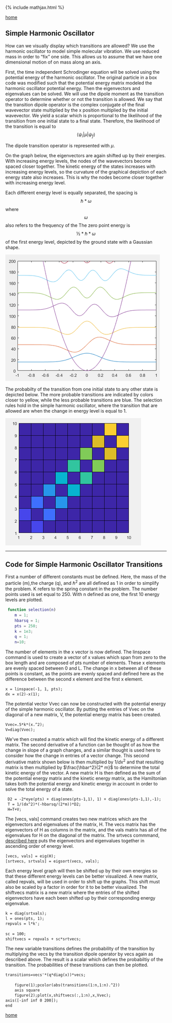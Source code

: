 {% include mathjax.html %}

[home](/README.md)

## Simple Harmonic Oscillator
How can we visually display which transitions are allowed? 
We use the harmonic oscillator to model simple molecular vibration. We use reduced mass in order to “fix” one side. This allows us to assume that we have one dimensional motion of on mass along an axis. 
 
First, the time independent Schrodinger equation will be solved using the potential energy of the harmonic oscillator. The original particle in a box code was modified such that the potential energy matrix modeled the harmonic oscillator potential energy. Then the eigenvectors and eigenvalues can be solved. We will use the dipole moment as the transition operator to determine whether or not the transition is allowed. We say that the transition dipole operator is the complex conjugate of the final wavevector state multiplied by the x position multiplied by the initial wavevector. We yield a scalar which is proportional to the likelihood of the transition from one initial state to a final state. Therefore, the likelihood of the transition is equal to 
$$\langle \psi_i | \mu | \psi_f \rangle $$

The dipole transition operator is represented with $\mu$.

On the graph below, the eigenvectors are again shifted up by their energies. With increasing energy levels, the nodes of the wavevectors become spaced closer together. The kinetic energy of the states increases with increasing energy levels, so the curvature of the graphical depiction of each energy state also increases. This is why the nodes become closer together with increasing energy level. 

Each different energy level is equally separated, the spacing is 
$$\hbar*\omega$$
where 
$$\omega$$ 
also refers to the frequency of the 
The zero point energy is 
$$½*\hbar*\omega$$ 
of the first energy level, depicted by the ground state with a Gaussian shape. 

![SHO](/selectionplot.PNG)

The probabilty of the transition from one initial state to any other state is depicted below. The more probable transitions are indicated by colors closer to yellow, while the less probable transitions are blue. The selection rules hold in the simple harmonic oscillator, where the transition that are allowed are when the change in energy level is equal to 1. 

![SHOO](/selectionprob.PNG)

---------------
 ## Code for Simple Harmonic Oscillator Transitions
 
First a number of different constants must be defined. Here, the mass of the particle (m),the charge (q), and ${\hbar^2}$ are all defined as 1 in order to simplify the problem. K refers to the spring constant in the problem. The number points used is set equal to 250. With n defined as one, the first 10 energy levels are plotted. 

```Matlab
 function selection(n)
    m = 1;
    hbarsq = 1; 
    pts = 250;
    k = 1e3;
    q = 1;
    n=10;
```


The number of elements in the x vector is now defined. The linspace command is used to create a vector of x values which span from zero to the box length and are composed of pts number of elements. These x elements are evenly spaced between 0 and L. The change in x between all of these points is constant, as the points are evenly spaced and defined here as the difference between the second x element and the first x element.

```
x = linspace(-1, 1, pts);
dx = x(2)-x(1);
```

The potential vector Vvec can now be constructed with the potential energy of the simple harmonic oscillator. By putting the entries of Vvec on the diagonal of a new matrix, V, the potential energy matrix has been created.


```
Vvec=.5*k*(x.^2);
V=diag(Vvec);
```

We've then created a matrix which will find the kinetic energy of a different matrix. The second derivative of a function can be thought of as how the change in slope of a graph changes, and a similar thought is used here to consider how the change in entries of a vector change. This second derivative matrix shown below is then multiplied by ${1/dx^2}$ and that resulting matrix is then multiplied by $\frac{\hbar^2}{2* m}$ to determine the total kinetic energy of the vector. A new matrix H is then defined as the sum of the potential energy matrix and the kinetic energy matrix, as the Hamiltonian takes both the potential energy and kinetic energy in account in order to solve the total energy of a state.

```
 D2 = -2*eye(pts) + diag(ones(pts-1,1), 1) + diag(ones(pts-1,1),-1);   
 T = 1/(dx^2)*(-hbarsq/(2*m))*D2;
 H=T+V; 
```

The [vecs, vals] command creates two new matrices which are the eigenvectors and eigenvalues of the matrix, H. The vecs matrix has the eigenvectors of H as columns in the matrix, and the vals matrix has all of the eigenvalues for H on the diagonal of the matrix. 
The srtvecs commmand, [described here](/Eigsort.md) puts the eigenvectors and eigenvalues together in ascending order of energy level. 

```
[vecs, vals] = eig(H);
[srtvecs, srtvals] = eigsort(vecs, vals);

```

Each energy level graph will then be shifted up by their own energies so that these different energy levels can be better visualized. A new matrix, called repvals, will be used in order to shift up the graphs. This shift must also be scaled by a factor in order for it to be better visualized. The shiftvecs matrix is a new matrix where the entries of the shifted eigenvectors have each been shifted up by their corresponding energy eigenvalue. 

```
k = diag(srtvals);
l = ones(pts, 1);
repvals = l*k';

sc = 100;
shiftvecs = repvals + sc*srtvecs;
```

The new variable transitions defines the probability of the transition by multiplying the vecs by the transition dipole operator by vecs again as described above. The result is a scalar which defines the probabiltiy of the transition. The probabilities of these transitions can then be plotted. 

```
transitions=vecs'*(q*diag(x))*vecs;

    figure(1);pcolor(abs(transitions(1:n,1:n).^2))
    axis square
    figure(2);plot(x,shiftvecs(:,1:n),x,Vvec); 
axis([-inf inf 0 200]);
end
 ```
[home](/README.md)
 
